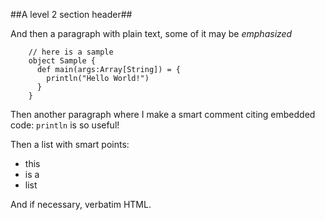 ##A level 2 section header##
    
And then a paragraph with plain text, some
of it may be *emphasized*


~~~~~~~~~~~~~~~~~~~~~{.Scala}
    // here is a sample
    object Sample {
      def main(args:Array[String]) = {
        println("Hello World!")
      }
    }
~~~~~~~~~~~~~~~~~~~~~~~~~~~~~

        
Then another paragraph where I make a smart
comment citing embedded code: `println` is so useful!
    
Then a list with smart points:
    
* this 
* is a
* list
    
<div class="foo">
    And if necessary, verbatim HTML.
</div>

